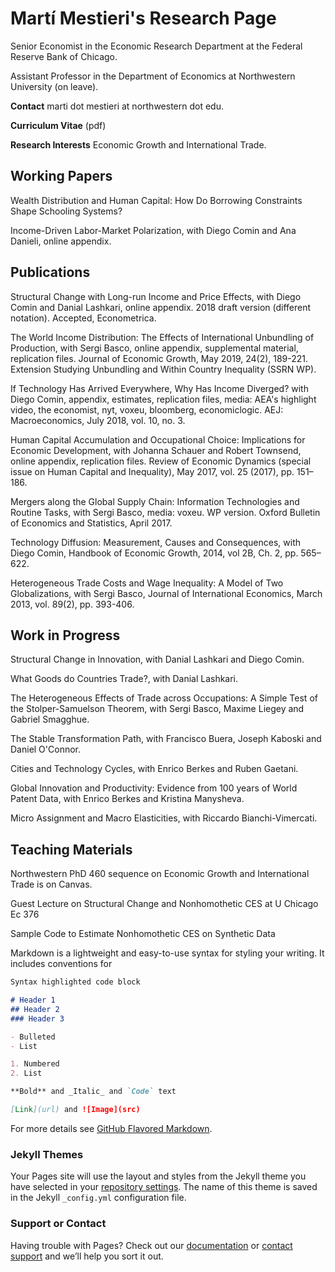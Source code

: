 # Martí Mestieri's Research Page

Senior Economist in the Economic Research Department at the Federal Reserve Bank of Chicago.

Assistant Professor in the Department of Economics at Northwestern University (on leave).


**Contact** marti dot mestieri at northwestern dot edu.

**Curriculum Vitae** (pdf)

**Research Interests** Economic Growth and International Trade. 
                                                                                 

## Working Papers

Wealth Distribution and Human Capital: How Do Borrowing Constraints Shape Schooling Systems?

Income-Driven Labor-Market Polarization, with Diego Comin and Ana Danieli, online appendix.


## Publications

Structural Change with Long-run Income and Price Effects, with Diego Comin and Danial Lashkari, online appendix. 2018 draft version (different notation). Accepted, Econometrica.

The World Income Distribution: The Effects of International Unbundling of Production, with Sergi Basco, online appendix, supplemental material, replication files.  Journal of Economic Growth, May 2019, 24(2), 189-221.
       Extension Studying Unbundling and Within Country Inequality (SSRN WP).

If Technology Has Arrived Everywhere, Why Has Income Diverged? with Diego Comin, appendix, estimates, replication files, media:  AEA's highlight video,  the economist, nyt, voxeu, bloomberg, economiclogic. AEJ: Macroeconomics, July 2018, vol. 10, no. 3.

Human Capital Accumulation and Occupational Choice: Implications for Economic Development, with Johanna Schauer and Robert Townsend, online appendix, replication files. Review of Economic Dynamics (special issue on Human Capital and Inequality), May 2017, vol. 25 (2017), pp. 151–186.

Mergers along the Global Supply Chain: Information Technologies and Routine Tasks, with Sergi Basco, media: voxeu. WP version. Oxford Bulletin of Economics and Statistics, April 2017. 

Technology Diffusion: Measurement, Causes and Consequences, with Diego Comin, Handbook of Economic Growth, 2014, vol 2B, Ch. 2,  pp. 565–622.

Heterogeneous Trade Costs and Wage Inequality: A Model of Two Globalizations, with Sergi Basco, Journal of International Economics, March 2013, vol. 89(2), pp. 393-406.


## Work in Progress

Structural Change in Innovation, with Danial Lashkari and Diego Comin.

What Goods do Countries Trade?, with Danial Lashkari.

The Heterogeneous Effects of Trade across Occupations: A Simple Test of the Stolper-Samuelson Theorem, with Sergi Basco, Maxime Liegey and Gabriel Smagghue.

The Stable Transformation Path, with Francisco Buera, Joseph Kaboski and Daniel O'Connor.

Cities and Technology Cycles, with Enrico Berkes and Ruben Gaetani.

Global Innovation and Productivity: Evidence from 100 years of World Patent Data, with Enrico Berkes and Kristina Manysheva.

Micro Assignment and Macro Elasticities, with Riccardo Bianchi-Vimercati.


## Teaching Materials

Northwestern PhD 460 sequence on Economic Growth and International Trade is on Canvas.

Guest Lecture on Structural Change and Nonhomothetic CES at U Chicago Ec 376

Sample Code to Estimate Nonhomothetic CES on Synthetic Data

Markdown is a lightweight and easy-to-use syntax for styling your writing. It includes conventions for

```markdown
Syntax highlighted code block

# Header 1
## Header 2
### Header 3

- Bulleted
- List

1. Numbered
2. List

**Bold** and _Italic_ and `Code` text

[Link](url) and ![Image](src)
```

For more details see [GitHub Flavored Markdown](https://guides.github.com/features/mastering-markdown/).

### Jekyll Themes

Your Pages site will use the layout and styles from the Jekyll theme you have selected in your [repository settings](https://github.com/mestieri/mestieri.github.io/settings). The name of this theme is saved in the Jekyll `_config.yml` configuration file.

### Support or Contact

Having trouble with Pages? Check out our [documentation](https://docs.github.com/categories/github-pages-basics/) or [contact support](https://github.com/contact) and we’ll help you sort it out.
